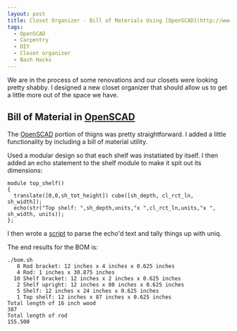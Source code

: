 ```yaml
---
layout: post
title: Closet Organizer - Bill of Materials Using [OpenSCAD](http://www.openscad.org)
tags:
  - OpenSCAD
  - Carpentry
  - DIY
  - Closet organizer
  - Bash Hacks
---
```


We are in the process of some renovations and our closets were looking pretty shabby.
I designed a new closet organizer that should allow us to get a little more out of the space we have.

## Bill of Material in [OpenSCAD](http://www.openscad.org)

The [OpenSCAD](http://www.openscad.org) portion of thigns was pretty straightforward.  I added a little functionality by including a bill of material utility. 

Used a modular design so that each shelf was instatiated by itself.  I then added an echo statement to the shelf module to make it spit out its dimensions:

    module top_shelf()
    {
      translate([0,0,sh_tot_height]) cube([sh_depth, cl_rct_ln, sh_width]);
      echo(str("Top shelf: ",sh_depth,units,"x ",cl_rct_ln,units,"x ", sh_width, units));
    };

I then wrote a [script](https://github.com/asclepius/closet_organizer/blob/master/bom.sh) to parse the echo'd text and tally things up with uniq.

The end results for the BOM is:

    ./bom.sh 
       8 Rod bracket: 12 inches x 4 inches x 0.625 inches 
       4 Rod: 1 inches x 30.875 inches 
      10 Shelf bracket: 12 inches x 2 inches x 0.625 inches 
       2 Shelf upright: 12 inches x 80 inches x 0.625 inches 
       5 Shelf: 12 inches x 24 inches x 0.625 inches 
       1 Top shelf: 12 inches x 87 inches x 0.625 inches 
    Total length of 16 inch wood
    387
    Total length of rod
    155.500
